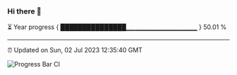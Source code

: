 ### Hi there 👋

⏳ Year progress { ███████████████▁▁▁▁▁▁▁▁▁▁▁▁▁▁▁ } 50.01 %

---

⏰ Updated on Sun, 02 Jul 2023 12:35:40 GMT

![Progress Bar CI](https://github.com/ZhaoGui/ZhaoGui/workflows/Progress%20Bar%20CI/badge.svg)
